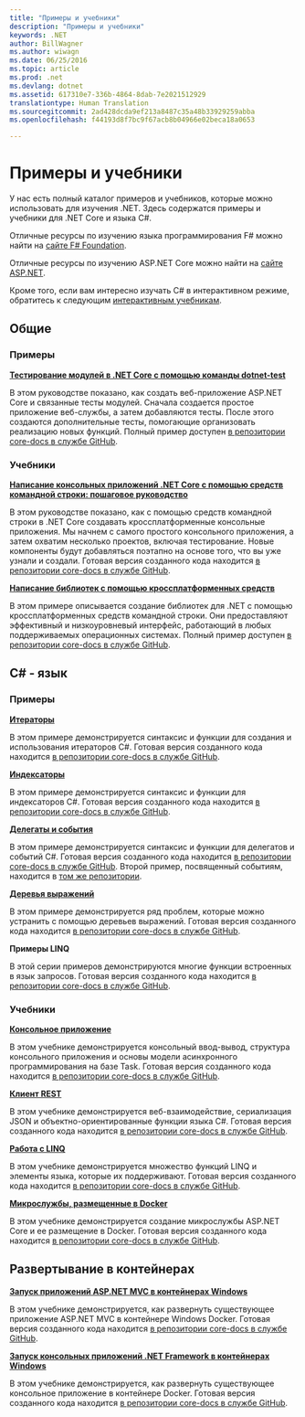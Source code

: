 ```yaml
---
title: "Примеры и учебники"
description: "Примеры и учебники"
keywords: .NET
author: BillWagner
ms.author: wiwagn
ms.date: 06/25/2016
ms.topic: article
ms.prod: .net
ms.devlang: dotnet
ms.assetid: 617310e7-336b-4864-8dab-7e2021512929
translationtype: Human Translation
ms.sourcegitcommit: 2ad428dcda9ef213a8487c35a48b33929259abba
ms.openlocfilehash: f44193d8f7bc9f67acb8b04966e02beca18a0653

---
```


# <a name="samples-and-tutorials"></a>Примеры и учебники

У нас есть полный каталог примеров и учебников, которые можно использовать для изучения .NET. Здесь содержатся примеры и учебники для .NET Core и языка C#.

Отличные ресурсы по изучению языка программирования F# можно найти на [сайте F# Foundation](http://fsharp.org/learn.html). 

Отличные ресурсы по изучению ASP.NET Core можно найти на [сайте ASP.NET](https://docs.microsoft.com/aspnet/core/tutorials/).

Кроме того, если вам интересно изучать C# в интерактивном режиме, обратитесь к следующим [интерактивным учебникам](http://go.microsoft.com/fwlink/?LinkId=817234).

## <a name="general"></a>Общие

### <a name="samples"></a>Примеры

**[Тестирование модулей в .NET Core с помощью команды dotnet-test](../core/testing/unit-testing-with-dotnet-test.md)**

В этом руководстве показано, как создать веб-приложение ASP.NET Core и связанные тесты модулей. Сначала создается простое приложение веб-службы, а затем добавляются тесты. После этого создаются дополнительные тесты, помогающие организовать реализацию новых функций. Полный пример доступен [в репозитории core-docs в службе GitHub](https://github.com/dotnet/docs/tree/master/samples/core/getting-started/unit-testing-using-dotnet-test).

### <a name="tutorials"></a>Учебники

**[Написание консольных приложений .NET Core с помощью средств командной строки: пошаговое руководство](../core/tutorials/using-with-xplat-cli.md)**

В этом руководстве показано, как с помощью средств командной строки в .NET Core создавать кроссплатформенные консольные приложения.  Мы начнем с самого простого консольного приложения, а затем охватим несколько проектов, включая тестирование. Новые компоненты будут добавляться поэтапно на основе того, что вы уже узнали и создали. Готовая версия созданного кода находится [в репозитории core-docs в службе GitHub](https://github.com/dotnet/docs/tree/master/samples/core/console-apps).

**[Написание библиотек с помощью кроссплатформенных средств](../core/tutorials/libraries.md)**

В этом примере описывается создание библиотек для .NET с помощью кроссплатформенных средств командной строки.  Они предоставляют эффективный и низкоуровневый интерфейс, работающий в любых поддерживаемых операционных системах.
Полный пример доступен [в репозитории core-docs в службе GitHub](https://github.com/dotnet/docs/tree/master/samples/framework/libraries/frameworks-library).

## <a name="c-language"></a>C# - язык

### <a name="samples"></a>Примеры

**[Итераторы](../csharp/iterators.md)**

В этом примере демонстрируется синтаксис и функции для создания и использования итераторов C#. Готовая версия созданного кода находится [в репозитории core-docs в службе GitHub](https://github.com/dotnet/docs/tree/master/samples/csharp/iterators).

**[Индексаторы](../csharp/indexers.md)**

В этом примере демонстрируется синтаксис и функции для индексаторов C#. Готовая версия созданного кода находится [в репозитории core-docs в службе GitHub](https://github.com/dotnet/docs/tree/master/samples/csharp/indexers).

**[Делегаты и события](../csharp/delegates-events.md)**

В этом примере демонстрируется синтаксис и функции для делегатов и событий C#. Готовая версия созданного кода находится [в репозитории core-docs в службе GitHub](https://github.com/dotnet/docs/tree/master/samples/csharp/delegates-and-events). Второй пример, посвященный событиям, находится в [том же репозитории](https://github.com/dotnet/docs/tree/master/samples/csharp/events).

**[Деревья выражений](../csharp/expression-trees.md)**

В этом примере демонстрируется ряд проблем, которые можно устранить с помощью деревьев выражений. Готовая версия созданного кода находится [в репозитории core-docs в службе GitHub](https://github.com/dotnet/docs/tree/master/samples/csharp/expression-trees).

**Примеры LINQ**

В этой серии примеров демонстрируются многие функции встроенных в язык запросов.  Готовая версия созданного кода находится [в репозитории core-docs в службе GitHub](https://github.com/dotnet/docs/tree/master/samples/core/linq/csharp).

### <a name="tutorials"></a>Учебники

**[Консольное приложение](../csharp/tutorials/console-teleprompter.md)**

В этом учебнике демонстрируется консольный ввод-вывод, структура консольного приложения и основы модели асинхронного программирования на базе Task. Готовая версия созданного кода находится [в репозитории core-docs в службе GitHub](https://github.com/dotnet/docs/tree/master/samples/csharp/getting-started/console-teleprompter).

**[Клиент REST](../csharp/tutorials/console-webapiclient.md)**

В этом учебнике демонстрируется веб-взаимодействие, сериализация JSON и объектно-ориентированные функции языка C#. Готовая версия созданного кода находится [в репозитории core-docs в службе GitHub](https://github.com/dotnet/docs/tree/master/samples/csharp/getting-started/console-webapiclient).

**[Работа с LINQ](../csharp/tutorials/working-with-linq.md)**

В этом учебнике демонстрируется множество функций LINQ и элементы языка, которые их поддерживают. Готовая версия созданного кода находится [в репозитории core-docs в службе GitHub](https://github.com/dotnet/docs/tree/master/samples/csharp/getting-started/console-linq).

**[Микрослужбы, размещенные в Docker](../csharp/tutorials/microservices.md)**

В этом учебнике демонстрируется создание микрослужбы ASP.NET Core и ее размещение в Docker. Готовая версия созданного кода находится [в репозитории core-docs в службе GitHub](https://github.com/dotnet/docs/tree/master/samples/csharp/getting-started/WeatherMicroservice).

## <a name="deploying-to-containers"></a>Развертывание в контейнерах

**[Запуск приложений ASP.NET MVC в контейнерах Windows](../framework/docker/aspnetmvc.md)**

В этом учебнике демонстрируется, как развернуть существующее приложение ASP.NET MVC в контейнере Windows Docker.
Готовая версия созданного кода находится [в репозитории core-docs в службе GitHub](https://github.com/dotnet/docs/tree/master/samples/framework/docker/MVCRandomAnswerGenerator).

**[Запуск консольных приложений .NET Framework в контейнерах Windows](../framework/docker/console.md)**

В этом учебнике демонстрируется, как развернуть существующее консольное приложение в контейнере Docker. Готовая версия созданного кода находится [в репозитории core-docs в службе GitHub](https://github.com/dotnet/docs/tree/master/samples/framework/docker/ConsoleRandomAnswerGenerator).


<!--HONumber=Jan17_HO3-->



